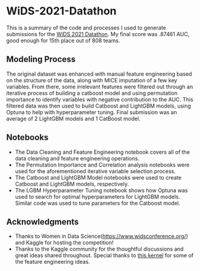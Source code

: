 # WiDS-2021-Datathon

This is a summary of the code and processes I used to generate submissions for the [WiDS 2021 Datathon](https://www.kaggle.com/c/widsdatathon2021/). My final score was .87461 AUC, good enough for 15th place out of 808 teams.

## Modeling Process

The original dataset was enhanced with manual feature engineering based on the structure of the data, along with MICE imputation of a few key variables. From there, some irrelevant features were filtered out through an iterative process of building a catboost model and using permutation importance to identify variables with negative contribution to the AUC. This filtered data was then used to build Catboost and LightGBM models, using Optuna to help with hyperparameter tuning. Final submission was an average of 2 LightGBM models and 1 CatBoost model.

## Notebooks

* The Data Cleaning and Feature Engineering notebook covers all of the data cleaning and feature engineering operations.
* The Permutation Importance and Correlation analysis notebooks were used for the aforementioned iterative variable selection process.
* The Catboost and LightGBM Model notebooks were used to create Catboost and LightGBM models, respectively.
* The LGBM Hyperparameter Tuning notebook shows how Optuna was used to search for optimal hyperparameters for LightGBM models. Similar code was used to tune parameters for the Catboost model.

## Acknowledgments

* Thanks to Women in Data Science(https://www.widsconference.org/) and Kaggle for hosting the competition!
* Thanks to the Kaggle community for the thoughtful discussions and great ideas shared throughout. Special thanks to [this kernel](https://www.kaggle.com/siavrez/2020fatures) for some of the feature engineering ideas.

